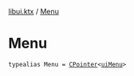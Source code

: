 [libui.ktx](index.md) / [Menu](./-menu.md)

# Menu

`typealias Menu = `[`CPointer`](../kotlinx.cinterop/-c-pointer/index.md)`<`[`uiMenu`](../libui/ui-menu.md)`>`